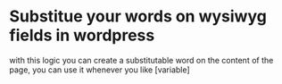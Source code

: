 # Substitue your words on wysiwyg fields in wordpress
with this logic you can create a substitutable word on the content of the page, you can use it whenever you like [variable]

